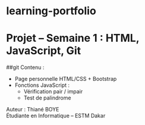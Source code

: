 # learning-portfolio
# Projet – Semaine 1 : HTML, JavaScript, Git

##git  Contenu :
- Page personnelle HTML/CSS + Bootstrap
- Fonctions JavaScript :
  - Vérification pair / impair
  - Test de palindrome

 Auteur :
Thiané BOYE  
Étudiante en Informatique – ESTM Dakar  
